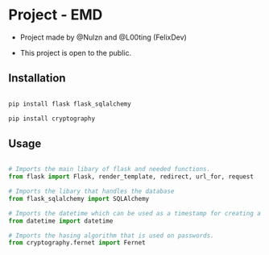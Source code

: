 # Project - EMD

- Project made by @Nulzn and @L00ting (FelixDev)

- This project is open to the public.

## Installation

```bash

pip install flask flask_sqlalchemy

pip install cryptography

```

## Usage

```python

# Imports the main libary of flask and needed functions.
from flask import Flask, render_template, redirect, url_for, request

# Imports the libary that handles the database
from flask_sqlalchemy import SQLAlchemy

# Imports the datetime which can be used as a timestamp for creating a user etc.
from datetime import datetime

# Imports the hasing algorithm that is used on passwords.
from cryptography.fernet import Fernet

```
